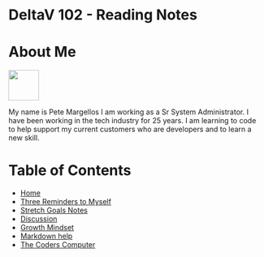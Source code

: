 # **DeltaV 102 - Reading Notes**

# About Me
<img src="https://github.com/pmargellos/reading-notes/blob/main/profile-1.png" width="60">

My name is Pete Margellos I am working as a Sr System Administrator. I have been working in the tech industry for 25 years. I am learning to code to help support my current customers who are developers and to learn a new skill.

# Table of Contents

- [Home](https://pmargellos.github.io/reading-notes)
- [Three Reminders to Myself](threereminders.md)
- [Stretch Goals Notes](stretch-goals-notes.md)
- [Discussion](discussion_01.md)
- [Growth Mindset](Growth-Mindset-Reading.md)
- [Markdown help](https://docs.github.com/en/free-pro-team@latest/github/writing-on-github/basic-writing-and-formatting-syntax)
- [The Coders Computer](Coders_Computer.md)
